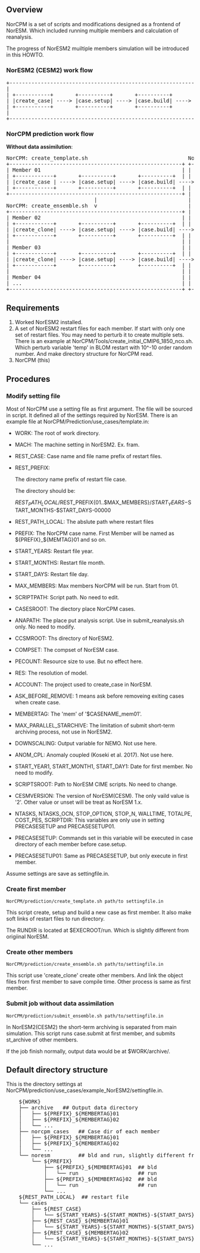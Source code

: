 ## Overview

NorCPM is a set of scripts and modifications designed as a frontend of NorESM. Which included running multiple members and calculation of reanalysis.

The progress of NorESM2 muiltiple members simulation will be introduced in this HOWTO.


### NorESM2 (CESM2) work flow     
<pre>
+-------------------------------------------------------------------------+
|                                                           +-----------+ |
| +-----------+       +----------+       +----------+       |case.submit| |
| |create_case| ----> |case.setup| ----> |case.build| ----> |   case.run| |
| +-----------+       +----------+       +----------+       | st_archive| |
|                                                           +-----------+ |
+-------------------------------------------------------------------------+
</pre>

### NorCPM prediction work flow

__Without data assimilution__:

<pre>
NorCPM: create_template.sh                                NorCPM: submit_ensemble.sh
+-------------------------------------------------------+ +----------------------------+
| Member 01                                             | |  +------------------------+|
| +------------+       +----------+       +----------+  | |  |case.submit             ||
| |create_case | ----> |case.setup| ----> |case.build| ----> |   case.run(all members)||
| +------------+       +----------+       +----------+  | |  | st_archive             ||
+-------------------------------------------------------+ |  +------------------------+|
                            |                             |                            |
NorCPM: create_ensemble.sh  v                             |                            |
+-------------------------------------------------------+ |                            |
| Member 02                                             | |                            |
| +------------+       +----------+       +----------+  | |  +-----------------------+ |
| |create_clone| ----> |case.setup| ----> |case.build| ----> |case.submit st_archive | |
| +------------+       +----------+       +----------+  | |  +-----------------------+ |
|                                                       | |                            |
| Member 03                                             | |                            |
| +------------+       +----------+       +----------+  | |  +-----------------------+ |
| |create_clone| ----> |case.setup| ----> |case.build| ----> |case.submit st_archive | |
| +------------+       +----------+       +----------+  | |  +-----------------------+ |
|                                                       | |                            |
| Member 04                                             | |                            |
| ...                                                   | |                            |
+-------------------------------------------------------+ +----------------------------+
</pre>

## Requirements
1. Worked NorESM2 installed.
2. A set of NorESM2 restart files for each member.
    If start with only one set of restart files. You may need to perturb it to create multiple sets.
    There is an example at NorCPM/Tools/create_initial_CMIP6_1850_nco.sh. Which perturb variable 'temp' in BLOM restart with 10^-10 order random number. And make directory structure for NorCPM read.
3. NorCPM (this)


## Procedures

### Modify setting file
Most of NorCPM use a setting file as first argument. The file will be sourced in script. It defined all of the settings required by NorESM.
There is an example file at NorCPM/Prediction/use_cases/template.in:
* WORK: The root of work directory.
* MACH: The machine setting in NorESM2. Ex. fram.
* REST_CASE: Case name and file name prefix of restart files. 
* REST_PREFIX: 

    The directory name prefix of restart file case. 

    The directory should be:

    $REST_PATH_LOCAL/$REST_PREFIX{01..$MAX_MEMBERS}/$START_YEARS-$START_MONTHS-$START_DAYS-00000

* REST_PATH_LOCAL: The abslute path where restart files 
* PREFIX: The NorCPM case name. First Member will be named as ${PREFIX}_${MEMTAG}01 and so on.
* START_YEARS: Restart file year.
* START_MONTHS: Restart file month.
* START_DAYS: Restart file day.
* MAX_MEMBERS: Max members NorCPM will be run. Start from 01.

* SCRIPTPATH: Script path. No need to edit.

* CASESROOT: The diectory place NorCPM cases.
* ANAPATH: The place put analysis script. Use in submit_reanalysis.sh only. No need to modify.
* CCSMROOT: Ths directory of NorESM2.
* COMPSET: The compset of NorESM case.
* PECOUNT: Resource size to use. But no effect here.
* RES: The resolution of model.
* ACCOUNT: The project used to create_case in NorESM.

* ASK_BEFORE_REMOVE: 1 means ask before removeing exiting cases when create case.
 
* MEMBERTAG: The 'mem' of '$CASENAME_mem01'.
* MAX_PARALLEL_STARCHIVE: The limitation of submit short-term archiving process, not use in NorESM2.
* DOWNSCALING: Output variable for NEMO. Not use here.
* ANOM_CPL: Anomaly coupled (Koseki et al. 2017). Not use here.
 
* START_YEAR1, START_MONTH1, START_DAY1: Date for first member. No need to modify.
* SCRIPTSROOT: Path to NorESM CIME scripts. No need to change.
* CESMVERSION: The version of NorESM(CESM). The only vaild value is '2'. Other value or unset will be treat as NorESM 1.x.

* NTASKS, NTASKS_OCN, STOP_OPTION, STOP_N, WALLTIME, TOTALPE, COST_PES, SCRIPTDIR: This variables are only use in setting PRECASESETUP and PRECASESETUP01. 


* PRECASESETUP: Commands set in this variable will be executed in case directory of each member before case.setup. 
* PRECASESETUP01: Same as PRECASESETUP, but only execute in first member.

Assume settings are save as settingfile.in.

### Create first member 
    NorCPM/prediction/create_template.sh path/to settingfile.in
This script create, setup and build a new case as first member. It also make soft links of restart files to run directory.

The RUNDIR is located at $EXECROOT/run. Which is slightly different from origiinal NorESM.

### Create other members 
    NorCPM/prediction/create_ensemble.sh path/to/settingfile.in
This script use 'create_clone' create other members. And link the object files from first member to save compile time. Other process is same as first member.

### Submit job without data assimilation
    NorCPM/prediction/submit_ensemble.sh path/to/settingfile.in

In NorESM2(CESM2) the short-term archiving is separated from main simulation. This script runs case.submit at first member, and submits st_archive of other members.

If the job finish normally, output data would be at $WORK/archive/.

## Default directory structure
This is the directory settings at NorCPM/prediction/use_cases/example_NorESM2/settingfile.in.
<pre>
    ${WORK}
    ├── archive   ## Output data directory
    │   ├── ${PREFIX}_${MEMBERTAG}01
    │   ├── ${PREFIX}_${MEMBERTAG}02
    │   └── ...
    ├── norcpm_cases   ## Case dir of each member
    │   ├── ${PREFIX}_${MEMBERTAG}01
    │   ├── ${PREFIX}_${MEMBERTAG}02
    │   └── ...
    └── noresm         ## bld and run, slightly different from original NorESM.
        └── ${PREFIX}
            ├── ${PREFIX}_${MEMBERTAG}01  ## bld
            │   └── run                   ## run
            ├── ${PREFIX}_${MEMBERTAG}02  ## bld
            │   └── run                   ## run
            └── ...
    ${REST_PATH_LOCAL}  ## restart file
    └── cases
        ├── ${REST_CASE}
        │   └── ${START_YEARS}-${START_MONTHS}-${START_DAYS}-00000
        ├── ${REST_CASE}_${MEMBERTAG}01  
        │   └── ${START_YEARS}-${START_MONTHS}-${START_DAYS}-00000
        ├── ${REST_CASE}_${MEMBERTAG}02
        │   └── ${START_YEARS}-${START_MONTHS}-${START_DAYS}-00000
        └── ...
</pre>
